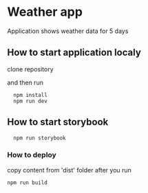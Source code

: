 # Weather app

Application shows weather data for 5 days

## How to start application localy

clone repository

and then run

```
  npm install
  npm run dev
```

## How to start storybook

```
  npm run storybook
```

### How to deploy

copy content from 'dist' folder after you run

```
npm run build
```
